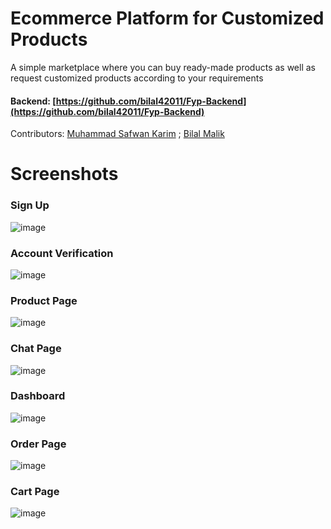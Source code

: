 # Ecommerce Platform for Customized Products
A simple marketplace where you can buy ready-made products as well as request customized products according to your requirements

#### Backend: [https://github.com/bilal42011/Fyp-Backend](https://github.com/bilal42011/Fyp-Backend)

Contributors: [Muhammad Safwan Karim](https://github.com/msafwankarim) ; [Bilal Malik](https://github.com/bilal42011)

# Screenshots

### Sign Up
![image](https://user-images.githubusercontent.com/66724151/190875339-4827e022-9e61-45f1-ac04-cb3d44f89745.png)

### Account Verification
![image](https://user-images.githubusercontent.com/66724151/190875359-e1784063-246c-49dc-9759-e957f5e73949.png)

### Product Page
![image](https://user-images.githubusercontent.com/66724151/190875164-7b006492-63a5-42dd-8288-06bfcc3ac4bb.png)

### Chat Page
![image](https://user-images.githubusercontent.com/66724151/190875181-41acb837-e942-4d0c-8c74-e6fcd2eb1046.png)

### Dashboard
![image](https://user-images.githubusercontent.com/66724151/190875200-95cb8ef6-252d-4285-afb1-46543d702fe1.png)

### Order Page
![image](https://user-images.githubusercontent.com/66724151/190875210-59d62b97-3a06-4724-87c8-c76de1775c00.png)

### Cart Page
![image](https://user-images.githubusercontent.com/66724151/190875234-c3495f71-870d-443b-9747-ac210518a6ef.png)
